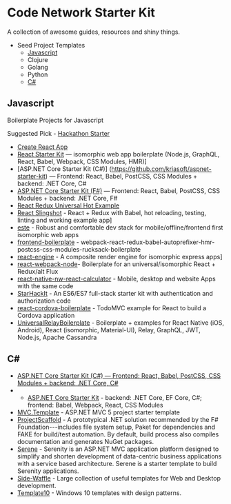 # Code Network Starter Kit
A collection of awesome guides, resources and shiny things.


* Seed Project Templates
  * [Javascript](#javascript)
  * Clojure
  * Golang
  * Python
  * [C#](#c)


## Javascript
Boilerplate Projects for Javascript

Suggested Pick - [Hackathon Starter](https://github.com/sahat/hackathon-starter)

* [Create React App](https://github.com/facebookincubator/create-react-app)
* [React Starter Kit](https://github.com/kriasoft/react-starter-kit) — isomorphic web app boilerplate (Node.js, GraphQL, React, Babel, Webpack, CSS Modules, HMR)]
* [ASP.NET Core Starter Kit (C#)] (https://github.com/kriasoft/aspnet-starter-kit) — Frontend: React, Babel, PostCSS, CSS Modules + backend: .NET Core, C#
* [ASP.NET Core Starter Kit (F#)](https://github.com/kriasoft/fsharp-starter-kit) — Frontend: React, Babel, PostCSS, CSS Modules + backend: .NET Core, F#
* [React Redux Universal Hot Example](https://github.com/erikras/react-redux-universal-hot-example)
* [React Slingshot](https://github.com/coryhouse/react-slingshot) - React + Redux with Babel, hot reloading, testing, linting and working example app]
* [este](https://github.com/steida/este) - Robust and comfortable dev stack for mobile/offline/frontend first isomorphic web apps
* [frontend-boilerplate](https://github.com/tj/frontend-boilerplate) - webpack-react-redux-babel-autoprefixer-hmr-postcss-css-modules-rucksack-boilerplate
* [react-engine](https://github.com/paypal/react-engine) - A composite render engine for isomorphic express apps]
* [react-webpack-node](https://github.com/choonkending/react-webpack-node)- Boilerplate for an universal/isomorphic React + Redux/alt Flux
* [react-native-nw-react-calculator](https://github.com/benoitvallon/react-native-nw-react-calculator) - Mobile, desktop and website Apps with the same code
* [StarHackIt](https://github.com/FredericHeem/starhackit) - An ES6/ES7 full-stack starter kit with authentication and authorization code
* [react-cordova-boilerplate](https://github.com/unimonkiez/react-cordova-boilerplate) - TodoMVC example for React to build a Cordova application
* [UniversalRelayBoilerplate](https://github.com/codefoundries/UniversalRelayBoilerplate) - Boilerplate + examples for React Native (iOS, Android), React (isomorphic, Material-UI), Relay, GraphQL, JWT, Node.js, Apache Cassandra


## C&#35;

* [ASP.NET Core Starter Kit (C#) — Frontend: React, Babel, PostCSS, CSS Modules + backend: .NET Core, C#](https://github.com/kriasoft/aspnet-starter-kit)
* * [ASP.NET Core Starter Kit](https://github.com/kriasoft/aspnet-starter-kit) - backend: .NET Core, EF Core, C#; frontend: Babel, Webpack, React, CSS Modules
* [MVC.Template](https://github.com/NonFactors/MVC5.Template) - ASP.NET MVC 5 project starter template
* [ProjectScaffold](https://github.com/fsprojects/ProjectScaffold) - A prototypical .NET solution recommended by the F# Foundation---includes file system setup, Paket for dependencies and FAKE for build/test automation. By default, build process also compiles documentation and generates NuGet packages.
* [Serene](https://github.com/volkanceylan/Serenity) - Serenity is an ASP.NET MVC application platform designed to simplify and shorten development of data-centric business applications with a service based architecture. Serene is a starter template to build Serenity applications.
* [Side-Waffle](https://github.com/LigerShark/side-waffle) - Large collection of useful templates for Web and Desktop development.
* [Template10](https://github.com/Windows-XAML/Template10) - Windows 10 templates with design patterns.

